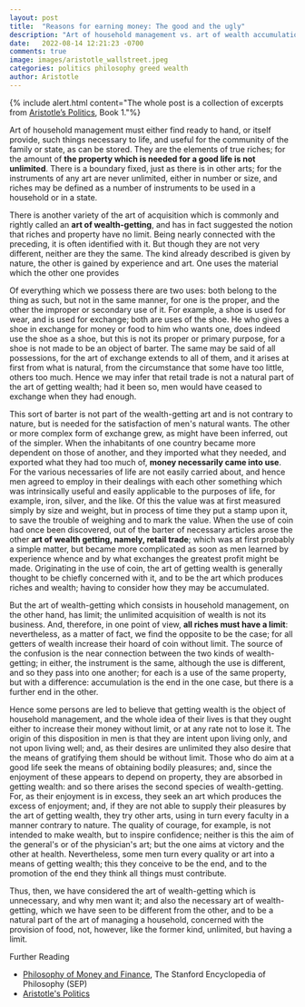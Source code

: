 ```yaml
---
layout: post
title:  "Reasons for earning money: The good and the ugly"
description: "Art of household management vs. art of wealth accumulation according to Aristotle"
date:   2022-08-14 12:21:23 -0700
comments: true
image: images/aristotle_wallstreet.jpeg
categories: politics philosophy greed wealth
author: Aristotle
---
```


{% include alert.html content="The whole post is a collection of excerpts from [Aristotle’s Politics](https://www.perseus.tufts.edu/hopper/text?doc=Perseus%3Atext%3A1999.01.0058%3Abook%3D1%3Asection%3D1256a), Book 1."%}

Art of household management must either find ready to hand, or itself provide, such things necessary to life, and useful for the community of the family or state, as can be stored. They are the elements of true riches; for the amount of **the property which is needed for a good life is not unlimited**. There is a boundary fixed, just as there is in other arts; for the instruments of any art are never unlimited, either in number or size, and riches may be defined as a number of instruments to be used in a household or in a state.


There is another variety of the art of acquisition which is commonly and rightly called an **art of wealth-getting**, and has in fact suggested the notion that riches and property have no limit. Being nearly connected with the preceding, it is often identified with it. But though they are not very different, neither are they the same. The kind
already described is given by nature, the other is gained by experience and art. One uses the material which the other one provides

Of everything which we possess there are two uses: both belong to the thing as such, but not in the same manner, for one is the proper, and the other the improper or secondary use of it. For example, a shoe is used for wear, and is used for exchange; both are uses of the shoe. He who gives a shoe in exchange for money or food to him who wants one, does indeed use the shoe as a shoe, but this is not its proper or primary purpose, for a shoe is not made to be an object of barter. The same may be said of all possessions, for the art of exchange extends to all of them, and it arises at first from what is natural, from the circumstance that some have too little, others too much. Hence we may infer that retail trade is not a natural part of the art of getting wealth; had it been so, men would have ceased to exchange when they had enough. 

This sort of barter is not part of the wealth-getting art and is not contrary to nature, but is needed for the satisfaction of men's natural wants. The other or more complex form of exchange grew, as might have been inferred, out of the simpler. When the inhabitants of one country became more dependent on those of another, and they imported what they needed, and exported what they had too much of, **money necessarily came into use**. For the various necessaries of life are not easily carried about, and hence men agreed to employ in their dealings with each other something which was intrinsically useful and easily applicable to the purposes of life, for example, iron, silver, and the like. Of this the value was at first measured simply by size and weight, but in process of time they put a stamp upon it, to save the trouble of weighing and to mark the value.
When the use of coin had once been discovered, out of the barter of necessary articles arose the other **art of wealth getting, namely, retail trade**; which was at first probably a simple matter, but became more complicated as soon as men learned by experience whence and by what exchanges the greatest profit might be made. Originating in the use of coin, the art of getting wealth is generally thought to be chiefly concerned with it, and to be the art which produces riches and wealth; having to consider how they may be accumulated.

<!--
(Flow lost) 
Men seek after a better notion of riches and of the art of getting wealth than the mere acquisition of coin, and they are right. For natural riches and the natural art of wealth-getting are a different thing; in their true form they are part of the management of a household; whereas retail trade is the art of producing wealth not in every way, but by exchange. And it is thought to be concerned with coin; for coin is the unit of exchange and the measure or limit of it. And there is no bound to the riches which spring from this art of wealth getting. As in the art of medicine there is no limit to the pursuit of health, and as in the other arts there is no limit to the pursuit of their several ends, for they aim at accomplishing their ends to the uttermost (but of the means there is a limit, for the end is always the limit), so, too, in this art of wealth-getting there is no limit of the end, which is riches of the spurious kind, and the acquisition of wealth.
(Maybe remove above para)
-->

But the art of wealth-getting which consists in household management, on the other hand, has limit; the unlimited acquisition of wealth is not its business. And, therefore, in one point of view, **all riches must have a limit**: nevertheless, as a matter of fact, we find the opposite to be the case; for all getters of wealth increase their hoard of coin without limit. The source of the confusion is the near connection between the two kinds of wealth-getting; in either, the instrument is the same, although the use is different, and so they pass into one another; for each is a use of the same property, but with a difference: accumulation is the end in the one case, but there is a further end in the other.

Hence some persons are led to believe that getting wealth is the object of household management, and the whole idea of their lives is that they ought either to increase their money without limit, or at any rate not to lose it. The origin of this disposition in men is that they are intent upon living only, and not upon living well; and, as their desires are unlimited they also desire that the means of gratifying them should be without limit. Those who do aim at a good life seek the means of obtaining bodily pleasures; and, since the enjoyment of these appears to depend on property, they are absorbed in getting wealth: and so there arises the second species of wealth-getting. For, as their enjoyment is in excess, they seek an art which produces the excess of enjoyment; and, if they are not able to supply their pleasures by the art of getting wealth, they try other arts, using in turn every faculty in a manner contrary to nature. The quality of courage, for example, is not intended to make wealth, but to inspire confidence; neither is this the aim of the general's or of the physician's art; but the one aims at victory and the other at health. Nevertheless, some men turn every quality or art into a means of getting wealth; this they conceive to be the end, and to the promotion of the end they think all things must contribute. 

Thus, then, we have considered the art of wealth-getting which is unnecessary, and why men want it; and also the necessary art of wealth-getting, which we have seen to be different from the other, and to be a natural part of the art of managing a household, concerned with the provision of food, not, however, like the former kind, unlimited, but having a limit.

Further Reading

- [Philosophy of Money and Finance](https://plato.stanford.edu/entries/money-finance/), The Stanford Encyclopedia of Philosophy (SEP) 
- [Aristotle's Politics](https://www.perseus.tufts.edu/hopper/text?doc=Perseus%3Atext%3A1999.01.0058%3Abook%3D1%3Asection%3D1256a)